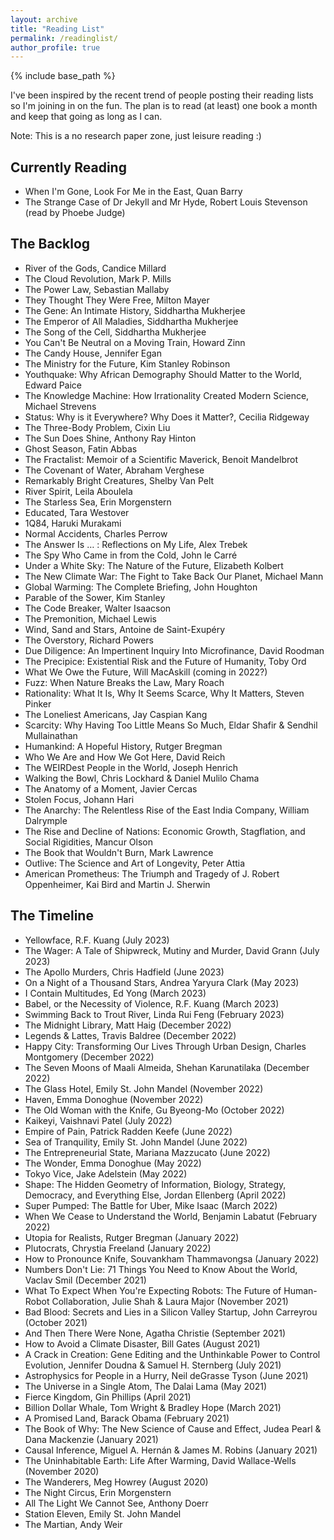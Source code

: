 ```yaml
---
layout: archive
title: "Reading List"
permalink: /readinglist/
author_profile: true
---
```


{% include base_path %}

I've been inspired by the recent trend of people posting their reading lists so I'm joining in on the fun. The plan is to read (at least) one book a month and keep that going as long as I can.

Note: This is a no research paper zone, just leisure reading :) 

## Currently Reading
* When I'm Gone, Look For Me in the East, Quan Barry
* The Strange Case of Dr Jekyll and Mr Hyde, Robert Louis Stevenson (read by Phoebe Judge)

## The Backlog
* River of the Gods, Candice Millard
* The Cloud Revolution, Mark P. Mills
* The Power Law, Sebastian Mallaby
* They Thought They Were Free, Milton Mayer
* The Gene: An Intimate History, Siddhartha Mukherjee
* The Emperor of All Maladies, Siddhartha Mukherjee
* The Song of the Cell, Siddhartha Mukherjee
* You Can't Be Neutral on a Moving Train, Howard Zinn
* The Candy House, Jennifer Egan
* The Ministry for the Future, Kim Stanley Robinson
* Youthquake: Why African Demography Should Matter to the World, Edward Paice
* The Knowledge Machine: How Irrationality Created Modern Science, Michael Strevens
* Status: Why is it Everywhere? Why Does it Matter?, Cecilia Ridgeway
* The Three-Body Problem, Cixin Liu
* The Sun Does Shine, Anthony Ray Hinton
* Ghost Season, Fatin Abbas
* The Fractalist: Memoir of a Scientific Maverick, Benoit Mandelbrot
* The Covenant of Water, Abraham Verghese
* Remarkably Bright Creatures, Shelby Van Pelt
* River Spirit, Leila Aboulela
* The Starless Sea, Erin Morgenstern
* Educated, Tara Westover
* 1Q84, Haruki Murakami
* Normal Accidents, Charles Perrow
* The Answer Is … : Reflections on My Life, Alex Trebek
* The Spy Who Came in from the Cold, John le Carré
* Under a White Sky: The Nature of the Future, Elizabeth Kolbert
* The New Climate War: The Fight to Take Back Our Planet, Michael Mann
* Global Warming: The Complete Briefing, John Houghton
* Parable of the Sower, Kim Stanley
* The Code Breaker, Walter Isaacson
* The Premonition, Michael Lewis
* Wind, Sand and Stars, Antoine de Saint-Exupéry
* The Overstory, Richard Powers
* Due Diligence: An Impertinent Inquiry Into Microfinance, David Roodman
* The Precipice: Existential Risk and the Future of Humanity, Toby Ord
* What We Owe the Future, Will MacAskill (coming in 2022?)
* Fuzz: When Nature Breaks the Law, Mary Roach
* Rationality: What It Is, Why It Seems Scarce, Why It Matters, Steven Pinker
* The Loneliest Americans, Jay Caspian Kang
* Scarcity: Why Having Too Little Means So Much, Eldar Shafir & Sendhil Mullainathan
* Humankind: A Hopeful History, Rutger Bregman
* Who We Are and How We Got Here, David Reich
* The WEIRDest People in the World, Joseph Henrich
* Walking the Bowl, Chris Lockhard & Daniel Mulilo Chama
* The Anatomy of a Moment, Javier Cercas
* Stolen Focus, Johann Hari
* The Anarchy: The Relentless Rise of the East India Company, William Dalrymple
* The Rise and Decline of Nations: Economic Growth, Stagflation, and Social Rigidities, Mancur Olson
* The Book that Wouldn't Burn, Mark Lawrence
* Outlive: The Science and Art of Longevity, Peter Attia
* American Prometheus: The Triumph and Tragedy of J. Robert Oppenheimer, Kai Bird and Martin J. Sherwin

## The Timeline
* Yellowface, R.F. Kuang (July 2023)
* The Wager: A Tale of Shipwreck, Mutiny and Murder, David Grann (July 2023)
* The Apollo Murders, Chris Hadfield (June 2023)
* On a Night of a Thousand Stars, Andrea Yaryura Clark (May 2023)
* I Contain Multitudes, Ed Yong (March 2023)
* Babel, or the Necessity of Violence, R.F. Kuang (March 2023)
* Swimming Back to Trout River, Linda Rui Feng (February 2023)
* The Midnight Library, Matt Haig (December 2022)
* Legends & Lattes, Travis Baldree (December 2022)
* Happy City: Transforming Our Lives Through Urban Design, Charles Montgomery (December 2022)
* The Seven Moons of Maali Almeida, Shehan Karunatilaka (December 2022)
* The Glass Hotel, Emily St. John Mandel (November 2022)
* Haven, Emma Donoghue (November 2022)
* The Old Woman with the Knife, Gu Byeong-Mo (October 2022)
* Kaikeyi, Vaishnavi Patel (July 2022)
* Empire of Pain, Patrick Radden Keefe (June 2022)
* Sea of Tranquility, Emily St. John Mandel (June 2022)
* The Entrepreneurial State, Mariana Mazzucato (June 2022)
* The Wonder, Emma Donoghue (May 2022)
* Tokyo Vice, Jake Adelstein (May 2022)
* Shape: The Hidden Geometry of Information, Biology, Strategy, Democracy, and Everything Else, Jordan Ellenberg (April 2022)
* Super Pumped: The Battle for Uber, Mike Isaac (March 2022)
* When We Cease to Understand the World, Benjamin Labatut (February 2022)
* Utopia for Realists, Rutger Bregman (January 2022)
* Plutocrats, Chrystia Freeland (January 2022)
* How to Pronounce Knife, Souvankham Thammavongsa (January 2022)
* Numbers Don't Lie: 71 Things You Need to Know About the World, Vaclav Smil (December 2021)
* What To Expect When You're Expecting Robots: The Future of Human-Robot Collaboration, Julie Shah & Laura Major (November 2021)
* Bad Blood: Secrets and Lies in a Silicon Valley Startup, John Carreyrou (October 2021)
* And Then There Were None, Agatha Christie (September 2021)
* How to Avoid a Climate Disaster, Bill Gates (August 2021)
* A Crack in Creation: Gene Editing and the Unthinkable Power to Control Evolution, Jennifer Doudna & Samuel H. Sternberg (July 2021)
* Astrophysics for People in a Hurry, Neil deGrasse Tyson (June 2021)
* The Universe in a Single Atom, The Dalai Lama (May 2021)
* Fierce Kingdom, Gin Phillips (April 2021)
* Billion Dollar Whale, Tom Wright & Bradley Hope (March 2021)
* A Promised Land, Barack Obama (February 2021)
* The Book of Why: The New Science of Cause and Effect, Judea Pearl & Dana Mackenzie (January 2021)
* Causal Inference, Miguel A. Hernán & James M. Robins (January 2021)
* The Uninhabitable Earth: Life After Warming, David Wallace-Wells (November 2020)
* The Wanderers, Meg Howrey (August 2020)
* The Night Circus, Erin Morgenstern
* All The Light We Cannot See, Anthony Doerr
* Station Eleven, Emily St. John Mandel
* The Martian, Andy Weir
